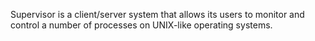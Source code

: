 Supervisor is a client/server system that allows its users to monitor and control a number of processes on UNIX-like operating
systems.
